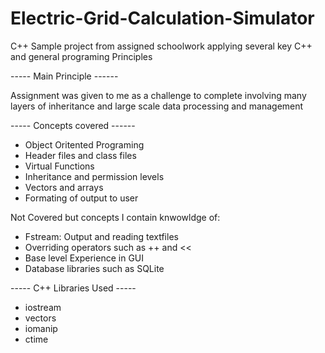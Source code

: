 # Electric-Grid-Calculation-Simulator
C++ Sample project from assigned schoolwork applying several key C++ and general programing Principles


----- Main Principle ------

Assignment was given to me as a challenge to complete involving many layers of inheritance and large scale data processing and management


----- Concepts covered ------

- Object Oritented Programing
- Header files and class files
- Virtual Functions 
- Inheritance and permission levels
- Vectors and arrays
- Formating of output to user

Not Covered but concepts I contain knwowldge of:

- Fstream: Output and reading textfiles 
- Overriding operators such as ++ and << 
- Base level Experience in GUI 
- Database libraries such as SQLite 


----- C++ Libraries Used -----

- iostream
- vectors
- iomanip
- ctime
